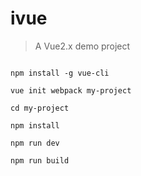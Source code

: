 # ivue

> A Vue2.x demo project

```Bath

npm install -g vue-cli
			 
vue init webpack my-project
			 
cd my-project
			 
npm install

npm run dev

npm run build

```